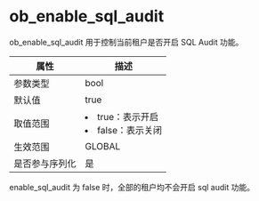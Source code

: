 # ob_enable_sql_audit

ob_enable_sql_audit 用于控制当前租户是否开启 SQL Audit 功能。

| **属性**  |                                                      **描述**                                                      |
|---------|------------------------------------------------------------------------------------------------------------------|
| 参数类型    | bool                          |
| 默认值     | true                          |
| 取值范围    | <li> true：表示开启   <li> false：表示关闭    |
| 生效范围    | GLOBAL                        |
| 是否参与序列化 | 是                             |

enable_sql_audit 为 false 时，全部的租户均不会开启 sql audit 功能。
